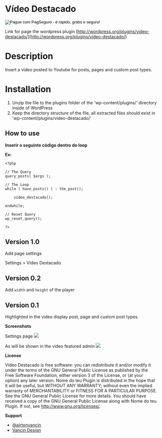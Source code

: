 # Vídeo Destacado #

<form action="https://pagseguro.uol.com.br/checkout/v2/donation.html" method="post">
<input type="hidden" name="currency" value="BRL" />
<input type="hidden" name="receiverEmail" value="chapolinsk@hotmail.com" />
<input type="image" src="https://p.simg.uol.com.br/out/pagseguro/i/botoes/doacoes/209x48-doar-assina.gif" name="submit" alt="Pague com PagSeguro - é rápido, grátis e seguro!" />
</form>

Link for page the wordpress plugin
[http://wordpress.org/plugins/video-destacado/](http://wordpress.org/plugins/video-destacado/)

# Description #

Insert a video posted to Youtube for posts, pages and custom post types.

# Installation #

1. Unzip the file to the plugins folder of the 'wp-content/plugins/' directory inside of WordPress
2. Keep the directory structure of the file, all extracted files should exist in 'wp-content/plugins/video-destacado/'

## How to use ##

**Inserir o seguinte código dentro do loop**
 
<code><?php video_destacado(); ?></code>

**Ex:**

    <?php
    
    // The Query
    query_posts( $args );
    
    // The Loop
    while ( have_posts() ) : the_post();
    	
    	video_destacado();
    
    endwhile;
    
    // Reset Query
    wp_reset_query();
    
    ?>


## Version 1.0 ##
Add page settings

Settings > Vídeo Destacado

## Version 0.2 ##

Add <code>width</code> and <code>height</code> of the player

## Version 0.1 ##
Highlighted in the video display post, page and custom post types.


**Screenshots**

Settings page
![](http://ps.w.org/video-destacado/assets/screenshot-2.png)

As will be shown in the video featured admin
![](http://ps.w.org/video-destacado/assets/screenshot-1.png)


**License**

Vídeo Destacado is free software: you can redistribute it and/or modify it under the terms of the GNU General Public License as published
by the Free Software Foundation, either version 3 of the License, or (at your option) any later version.
Nome do teu Plugin is distributed in the hope that it will be useful, but WITHOUT ANY WARRANTY; without even the implied warranty of
MERCHANTABILITY or FITNESS FOR A PARTICULAR PURPOSE. See the GNU General Public License for more details.
You should have received a copy of the GNU General Public License along with Nome do teu Plugin. If not, see <http://www.gnu.org/licenses/>.

**Support**

- [@airtonvancin](https://twitter.com/airtonvancin)
- [Vancin Design](http://www.vancindesign.com.br/)
